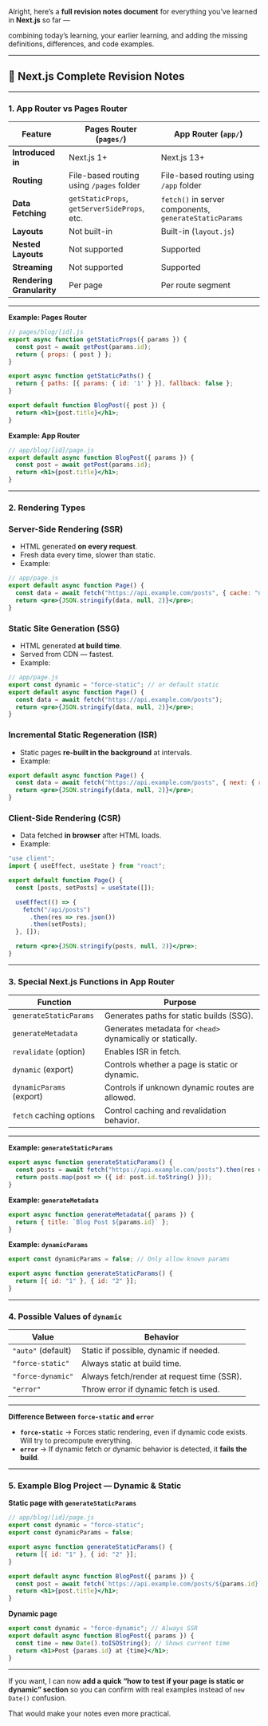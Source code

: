 Alright, here’s a **full revision notes document** for everything you’ve learned in **Next.js** so far —

combining today’s learning, your earlier learning, and adding the missing definitions, differences, and code examples.

---

## **📒 Next.js Complete Revision Notes**

---

### **1. App Router vs Pages Router**

| Feature | Pages Router (`pages/`) | App Router (`app/`) |
| --- | --- | --- |
| **Introduced in** | Next.js 1+ | Next.js 13+ |
| **Routing** | File-based routing using `/pages` folder | File-based routing using `/app` folder |
| **Data Fetching** | `getStaticProps`, `getServerSideProps`, etc. | `fetch()` in server components, `generateStaticParams` |
| **Layouts** | Not built-in | Built-in (`layout.js`) |
| **Nested Layouts** | Not supported | Supported |
| **Streaming** | Not supported | Supported |
| **Rendering Granularity** | Per page | Per route segment |

---

**Example: Pages Router**

```jsx
// pages/blog/[id].js
export async function getStaticProps({ params }) {
  const post = await getPost(params.id);
  return { props: { post } };
}

export async function getStaticPaths() {
  return { paths: [{ params: { id: '1' } }], fallback: false };
}

export default function BlogPost({ post }) {
  return <h1>{post.title}</h1>;
}

```

**Example: App Router**

```jsx
// app/blog/[id]/page.js
export default async function BlogPost({ params }) {
  const post = await getPost(params.id);
  return <h1>{post.title}</h1>;
}

```

---

### **2. Rendering Types**

### **Server-Side Rendering (SSR)**

- HTML generated **on every request**.
- Fresh data every time, slower than static.
- Example:

```jsx
// app/page.js
export default async function Page() {
  const data = await fetch("https://api.example.com/posts", { cache: "no-store" });
  return <pre>{JSON.stringify(data, null, 2)}</pre>;
}

```

### **Static Site Generation (SSG)**

- HTML generated **at build time**.
- Served from CDN — fastest.
- Example:

```jsx
// app/page.js
export const dynamic = "force-static"; // or default static
export default async function Page() {
  const data = await fetch("https://api.example.com/posts");
  return <pre>{JSON.stringify(data, null, 2)}</pre>;
}

```

### **Incremental Static Regeneration (ISR)**

- Static pages **re-built in the background** at intervals.
- Example:

```jsx
export default async function Page() {
  const data = await fetch("https://api.example.com/posts", { next: { revalidate: 10 } });
  return <pre>{JSON.stringify(data, null, 2)}</pre>;
}

```

### **Client-Side Rendering (CSR)**

- Data fetched **in browser** after HTML loads.
- Example:

```jsx
"use client";
import { useEffect, useState } from "react";

export default function Page() {
  const [posts, setPosts] = useState([]);

  useEffect(() => {
    fetch("/api/posts")
      .then(res => res.json())
      .then(setPosts);
  }, []);

  return <pre>{JSON.stringify(posts, null, 2)}</pre>;
}

```

---

### **3. Special Next.js Functions in App Router**

| Function | Purpose |
| --- | --- |
| `generateStaticParams` | Generates paths for static builds (SSG). |
| `generateMetadata` | Generates metadata for `<head>` dynamically or statically. |
| `revalidate` (option) | Enables ISR in fetch. |
| `dynamic` (export) | Controls whether a page is static or dynamic. |
| `dynamicParams` (export) | Controls if unknown dynamic routes are allowed. |
| `fetch` caching options | Control caching and revalidation behavior. |

---

**Example: `generateStaticParams`**

```jsx
export async function generateStaticParams() {
  const posts = await fetch("https://api.example.com/posts").then(res => res.json());
  return posts.map(post => ({ id: post.id.toString() }));
}

```

**Example: `generateMetadata`**

```jsx
export async function generateMetadata({ params }) {
  return { title: `Blog Post ${params.id}` };
}

```

**Example: `dynamicParams`**

```jsx
export const dynamicParams = false; // Only allow known params

export async function generateStaticParams() {
  return [{ id: "1" }, { id: "2" }];
}

```

---

### **4. Possible Values of `dynamic`**

| Value | Behavior |
| --- | --- |
| `"auto"` (default) | Static if possible, dynamic if needed. |
| `"force-static"` | Always static at build time. |
| `"force-dynamic"` | Always fetch/render at request time (SSR). |
| `"error"` | Throw error if dynamic fetch is used. |

---

**Difference Between `force-static` and `error`**

- **`force-static`** → Forces static rendering, even if dynamic code exists. Will try to precompute everything.
- **`error`** → If dynamic fetch or dynamic behavior is detected, it **fails the build**.

---

### **5. Example Blog Project — Dynamic & Static**

**Static page with `generateStaticParams`**

```jsx
// app/blog/[id]/page.js
export const dynamic = "force-static";
export const dynamicParams = false;

export async function generateStaticParams() {
  return [{ id: "1" }, { id: "2" }];
}

export default async function BlogPost({ params }) {
  const post = await fetch(`https://api.example.com/posts/${params.id}`).then(r => r.json());
  return <h1>{post.title}</h1>;
}

```

**Dynamic page**

```jsx
export const dynamic = "force-dynamic"; // Always SSR
export default async function BlogPost({ params }) {
  const time = new Date().toISOString(); // Shows current time
  return <h1>Post {params.id} at {time}</h1>;
}

```

---

If you want, I can now **add a quick “how to test if your page is static or dynamic” section** so you can confirm with real examples instead of `new Date()` confusion.

That would make your notes even more practical.